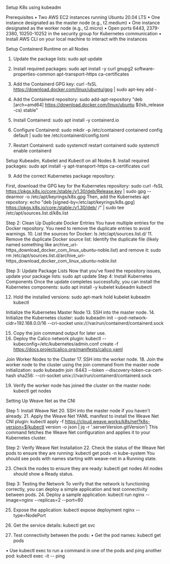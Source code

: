 Setup K8s using kubeadm 


Prerequisites
	• Two AWS EC2 instances running Ubuntu 20.04 LTS
	• One instance designated as the master node (e.g., t2.medium)
	• One instance designated as the worker node (e.g., t2.micro)
	• Open ports 6443, 2379-2380, 10250-10252 in the security group for Kubernetes communication
	• Install AWS CLI on your local machine to interact with the instances


Setup Containerd Runtime on all Nodes
1. Update the package lists:
sudo apt update

2. Install required packages:
sudo apt install -y curl gnupg2 software-properties-common apt-transport-https ca-certificates

3. Add the Containerd GPG key:
curl -fsSL https://download.docker.com/linux/ubuntu/gpg | sudo apt-key add -

4. Add the Containerd repository:
sudo add-apt-repository "deb [arch=amd64] https://download.docker.com/linux/ubuntu $(lsb_release -cs) stable"

5. Install Containerd:
sudo apt install -y containerd.io

6. Configure Containerd:
sudo mkdir -p /etc/containerd
containerd config default | sudo tee /etc/containerd/config.toml

7. Restart Containerd:
sudo systemctl restart containerd
sudo systemctl enable containerd


Setup Kubeadm, Kubelet and Kubectl on all Nodes
8. Install required packages:
sudo apt install -y apt-transport-https ca-certificates curl


9. Add the correct Kubernetes package repository:

First, download the GPG key for the Kubernetes repository:
sudo curl -fsSL https://pkgs.k8s.io/core:/stable:/v1.30/deb/Release.key | sudo gpg --dearmor -o /etc/apt/keyrings/k8s.gpg
Then, add the Kubernetes apt repository:
echo "deb [signed-by=/etc/apt/keyrings/k8s.gpg] https://pkgs.k8s.io/core:/stable:/v1.30/deb/ /" | sudo tee /etc/apt/sources.list.d/k8s.list


Step 2: Clean Up Duplicate Docker Entries
You have multiple entries for the Docker repository. You need to remove the duplicate entries to avoid warnings.
10. List the sources for Docker:
ls /etc/apt/sources.list.d/
11. Remove the duplicate Docker source list:
Identify the duplicate file (likely named something like archive_uri-https_download_docker_com_linux_ubuntu-noble.list) and remove it:
sudo rm /etc/apt/sources.list.d/archive_uri-https_download_docker_com_linux_ubuntu-noble.list

Step 3: Update Package Lists
Now that you've fixed the repository issues, update your package lists:
sudo apt update
Step 4: Install Kubernetes Components
Once the update completes successfully, you can install the Kubernetes components:
sudo apt install -y kubelet kubeadm kubectl


12. Hold the installed versions:
sudo apt-mark hold kubelet kubeadm kubectl


Initialize the Kubernetes Master Node
13. SSH into the master node.
14. Initialize the Kubernetes cluster:
sudo kubeadm init --pod-network-cidr=192.168.0.0/16 --cri-socket unix:///var/run/containerd/containerd.sock

15. Copy the join command output for later use.
16. Deploy the Calico network plugin:
kubectl --kubeconfig=/etc/kubernetes/admin.conf create -f https://docs.projectcalico.org/manifests/calico.yaml


Join Worker Nodes to the Cluster
17. SSH into the worker node.
18. Join the worker node to the cluster using the join command from the master node initialization:
sudo kubeadm join <master-node-ip>:6443 --token <token> --discovery-token-ca-cert-hash sha256:<hash> --cri-socket unix:///var/run/containerd/containerd.sock

19. Verify the worker node has joined the cluster on the master node:
kubectl get nodes


Setting Up Weave Net as the CNI

Step 1: Install Weave Net
20. SSH into the master node if you haven't already.
21. Apply the Weave Net YAML manifest to install the Weave Net CNI plugin:
kubectl apply -f https://cloud.weave.works/k8s/net?k8s-version=$(kubectl version -o json | jq -r '.serverVersion.gitVersion')
This command fetches the Weave Net configuration and applies it to your Kubernetes cluster.


Step 2: Verify Weave Net Installation
22. Check the status of the Weave Net pods to ensure they are running:
kubectl get pods -n kube-system
You should see pods with names starting with weave-net in a Running state.

23. Check the nodes to ensure they are ready:
kubectl get nodes
All nodes should show a Ready status.


Step 3: Testing the Network
To verify that the network is functioning correctly, you can deploy a simple application and test connectivity between pods.
24. Deploy a sample application:
kubectl run nginx --image=nginx --replicas=2 --port=80

25. Expose the application:
kubectl expose deployment nginx --type=NodePort

26. Get the service details:
kubectl get svc

27. Test connectivity between the pods:
• Get the pod names:
kubectl get pods

• Use kubectl exec to run a command in one of the pods and ping another pod:
kubectl exec -it <nginx-pod-name-1> -- ping <nginx-pod-name-2>

